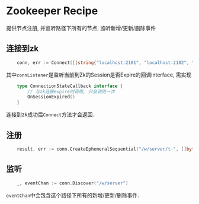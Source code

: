 # Zookeeper Recipe

提供节点注册, 并监听路径下所有的节点, 监听新增/更新/删除事件

## 连接到zk

```go
	conn, err := Connect([]string{"localhost:2181", "localhost:2182", "localhost:2183"}, 4*time.Second, connListener)
```

其中`connListener`是监听当前到Zk的Session是否Expire的回调interface, 需实现

```go
    type ConnectionStateCallback interface {
        // 与zk连接expire时调用, 只会调用一次
        OnSessionExpired()
    }
```

连接到zk成功后`Connect`方法才会返回. 

## 注册

```go
	result, err := conn.CreateEphemeralSequential("/w/server/t-", []byte{1, 2, 3})
```

## 监听

```go
	_, eventChan := conn.Discover("/w/server")
```

`eventChan`中会包含这个路径下所有的新增/更新/删除事件. 
